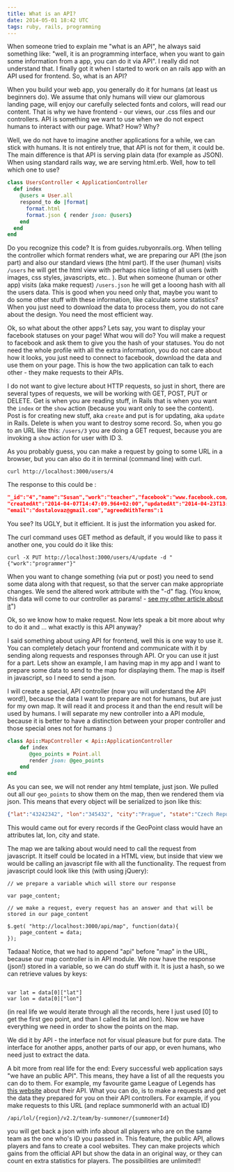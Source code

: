 ```yaml
---
title: What is an API?
date: 2014-05-01 18:42 UTC
tags: ruby, rails, programming
---
```


When someone tried to explain me "what is an API", he always said something like: "well, it is an programming interface,
when you want to gain some information from a app, you can do it via API". I really did not understand that.
I finally got it when I started to work on an rails app with an API used for frontend. So, what is an API?

When you build your web app, you generally do it for humans (at least us beginners do). We assume that only humans will
view our glamorous landing page, will enjoy our carefully selected fonts and colors, will read our content.
That is why we have frontend - our views, our .css files and our controllers.
API is something we want to use when we do not expect humans to interact with our page. What? How? Why?

Well, we do not have to imagine another applications for a while, we can stick with humans. It is not entirely true,
that API is not for them, it could be. The main difference is that API is serving plain data (for example as JSON).
When using standard rails way, we are serving html.erb. Well, how to tell which one to use?

```ruby
class UsersController < ApplicationController
  def index
    @users = User.all
    respond_to do |format|
      format.html
      format.json { render json: @users}
    end
  end
end
```

Do you recognize this code? It is from guides.rubyonrails.org. When telling the controller which format renders
what, we are preparing our API (the json part) and also our standard views (the html part). If the user (human) visits `/users`
he will get the html view with perhaps nice listing of all users (with images, css styles, javascripts, etc.. ).
But when someone (human or other app) visits (aka make request) `/users.json` he will get a looong hash with all
the users data. This is good when you need only that, maybe you want to do some other stuff with these information,
like calculate some statistics? When you just need to download the data to process them, you do not care about the design.
You need the most efficient way.

Ok, so what about the other apps? Lets say, you want to display your facebook statuses on your page! What wou will do?
You will make a request to facebook and ask them to give you the hash of your statuses. You do not need the whole
profile with all the extra information, you do not care about how it looks, you just need to connect to facebook, download the data
and use them on your page. This is how the two application can talk to each other - they make requests to their APIs.

I do not want to give lecture about HTTP requests, so just in short, there are several types
of requests, we will be working with GET, POST, PUT or DELETE. Get is when you are reading stuff, in Rails that is
when you want the `index` or the `show` action (because you want only to see the content). Post is for creating new stuff,
aka `create` and put is for updating, aka `update` in Rails. Delete is when you want to destroy some record.
So, when you go to an URL like this: `/users/3` you are doing a GET request, because you are invoking a `show` action
for user with ID 3.

As you probably guess, you can make a request by going to some URL in a browser, but you can also do it in terminal
(command line) with curl.

```
curl http://localhost:3000/users/4
```
The response to this could be :

```json
"_id":"4","name":"Susan","work":"teacher","facebook":"www.facebook.com/shosanna",
"createdAt":"2014-04-07T14:47:09.964+02:00","updatedAt":"2014-04-23T13:30:08.241+02:00",
"email":"dostalovaz@gmail.com","agreedWithTerms":1
```
You see? Its UGLY, but it efficient. It is just the information you asked for.

The curl command uses GET method as default, if you would like to pass it another one, you could do it like this:

```
curl -X PUT http://localhost:3000/users/4/update -d "{"work":"programmer"}"
```

When you want to change something (via put or post) you need to send some data along with that request, so that
the server can make appropriate changes. We send the altered work attribute with the "-d" flag.
(You know, this data will come to our controller as params! - [see my other article about it](http://jocellyn.cz/2014/04/21/rails-params-it-is-just-a-hash.html)")

Ok, so we know how to make request. Now lets speak a bit more about why to do it and ... what exactly is this API anyway?

I said something about using API for frontend, well this is one way to use it. You can completely detach your frontend
and communicate with it by sending along requests and responses through API. Or you can use it just for a part. Lets show an example,
I am having map in my app and I want to prepare some data to send to the map for displaying them.
The map is itself in javascript, so I need to send a json.

I will create a special, API controller (now you will understand the API word!), because the data I want to
prepare are not for humans, but are just for my own map. It will read it and process it and than the end result
will be used by humans. I will separate my new controller into a API module, because it is better to have a distinction
between your proper controller and those special ones not for humans :)

```ruby
class Api::MapController < Api::ApplicationController
    def index
       @geo_points = Point.all
       render json: @geo_points
    end
end
```

As you can see, we will not render any html template, just json. We pulled out all our `geo_points` to show them
on the map, then we rendered them via json. This means that every object will be serialized to json like this:

```json
{"lat":"43242342", "lon":"345432", "city":"Prague", "state":"Czech Republic"}
```

This would came out for every records if the GeoPoint class would have an attributes lat, lon, city and state.

The map we are talking about would need to call the request from
javascript. It itself could be located in a HTML view, but inside that view we would be calling an javascript
file with all the functionality.
The request from javascript could look like this (with using jQuery):

```jquery
// we prepare a variable which will store our response

var page_content;

// we make a request, every request has an answer and that will be stored in our page_content

$.get( "http://localhost:3000/api/map", function(data){
    page_content = data;
});

```

Tadaaa! Notice, that we had to append "api" before "map" in the URL, because our map controller is in API module.
We now have the response (json!) stored in a variable, so we can do stuff with it. It is just a hash, so we can retrieve
values by keys:

```

var lat = data[0]["lat"]
var lon = data[0]["lon"]
```

(in real life we would iterate through all the records, here I just used [0] to get the first geo point,
and than I called its lat and lon). Now we have everything we need in order to show the points on the map.

We did it by API - the interface not for visual pleasure but for pure data. The interface for another apps,
another parts of our app, or even humans, who need just to extract the data.

A bit more from real life for the end:
Every successful web application says "we have an public API". This means, they have a list of all the requests
you can do to them. For example, my favourite game League of Legends has [this website](https://developer.riotgames.com/docs/getting-started) about their API.
What you can do, is to make a requests and get the data they prepared for you on their API controllers.
For example, if you make requests to this URL (and replace summonerId with an actual ID)

```
/api/lol/{region}/v2.2/team/by-summoner/{summonerId}
```
you will get back a json with info about all players who are on the same team as the one who's ID you passed in.
This feature, the public API, allows players and fans to create a cool websites. They can make projects which
gains from the official API but show the data in an original way, or they can count en extra statistics for players.
The possibilities are unlimited!!







